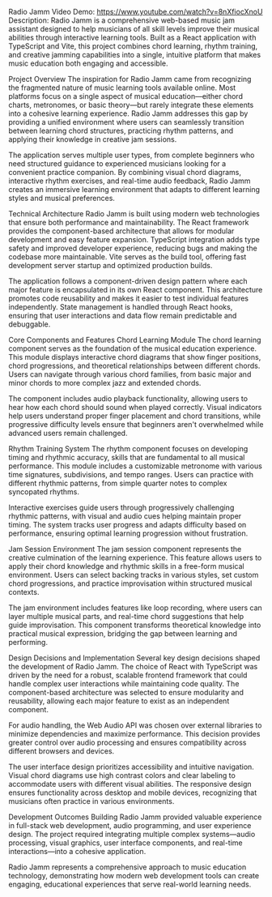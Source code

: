 Radio Jamm
Video Demo: https://www.youtube.com/watch?v=8nXfiocXnoU
Description:
Radio Jamm is a comprehensive web-based music jam assistant designed to help musicians of all skill levels improve their musical abilities through interactive learning tools. Built as a React application with TypeScript and Vite, this project combines chord learning, rhythm training, and creative jamming capabilities into a single, intuitive platform that makes music education both engaging and accessible.

Project Overview
The inspiration for Radio Jamm came from recognizing the fragmented nature of music learning tools available online. Most platforms focus on a single aspect of musical education—either chord charts, metronomes, or basic theory—but rarely integrate these elements into a cohesive learning experience. Radio Jamm addresses this gap by providing a unified environment where users can seamlessly transition between learning chord structures, practicing rhythm patterns, and applying their knowledge in creative jam sessions.

The application serves multiple user types, from complete beginners who need structured guidance to experienced musicians looking for a convenient practice companion. By combining visual chord diagrams, interactive rhythm exercises, and real-time audio feedback, Radio Jamm creates an immersive learning environment that adapts to different learning styles and musical preferences.

Technical Architecture
Radio Jamm is built using modern web technologies that ensure both performance and maintainability. The React framework provides the component-based architecture that allows for modular development and easy feature expansion. TypeScript integration adds type safety and improved developer experience, reducing bugs and making the codebase more maintainable. Vite serves as the build tool, offering fast development server startup and optimized production builds.

The application follows a component-driven design pattern where each major feature is encapsulated in its own React component. This architecture promotes code reusability and makes it easier to test individual features independently. State management is handled through React hooks, ensuring that user interactions and data flow remain predictable and debuggable.

Core Components and Features
Chord Learning Module
The chord learning component serves as the foundation of the musical education experience. This module displays interactive chord diagrams that show finger positions, chord progressions, and theoretical relationships between different chords. Users can navigate through various chord families, from basic major and minor chords to more complex jazz and extended chords.

The component includes audio playback functionality, allowing users to hear how each chord should sound when played correctly. Visual indicators help users understand proper finger placement and chord transitions, while progressive difficulty levels ensure that beginners aren't overwhelmed while advanced users remain challenged.

Rhythm Training System
The rhythm component focuses on developing timing and rhythmic accuracy, skills that are fundamental to all musical performance. This module includes a customizable metronome with various time signatures, subdivisions, and tempo ranges. Users can practice with different rhythmic patterns, from simple quarter notes to complex syncopated rhythms.

Interactive exercises guide users through progressively challenging rhythmic patterns, with visual and audio cues helping maintain proper timing. The system tracks user progress and adapts difficulty based on performance, ensuring optimal learning progression without frustration.

Jam Session Environment
The jam session component represents the creative culmination of the learning experience. This feature allows users to apply their chord knowledge and rhythmic skills in a free-form musical environment. Users can select backing tracks in various styles, set custom chord progressions, and practice improvisation within structured musical contexts.

The jam environment includes features like loop recording, where users can layer multiple musical parts, and real-time chord suggestions that help guide improvisation. This component transforms theoretical knowledge into practical musical expression, bridging the gap between learning and performing.

Design Decisions and Implementation
Several key design decisions shaped the development of Radio Jamm. The choice of React with TypeScript was driven by the need for a robust, scalable frontend framework that could handle complex user interactions while maintaining code quality. The component-based architecture was selected to ensure modularity and reusability, allowing each major feature to exist as an independent component.

For audio handling, the Web Audio API was chosen over external libraries to minimize dependencies and maximize performance. This decision provides greater control over audio processing and ensures compatibility across different browsers and devices.

The user interface design prioritizes accessibility and intuitive navigation. Visual chord diagrams use high contrast colors and clear labeling to accommodate users with different visual abilities. The responsive design ensures functionality across desktop and mobile devices, recognizing that musicians often practice in various environments.

Development Outcomes
Building Radio Jamm provided valuable experience in full-stack web development, audio programming, and user experience design. The project required integrating multiple complex systems—audio processing, visual graphics, user interface components, and real-time interactions—into a cohesive application.

Radio Jamm represents a comprehensive approach to music education technology, demonstrating how modern web development tools can create engaging, educational experiences that serve real-world learning needs.

